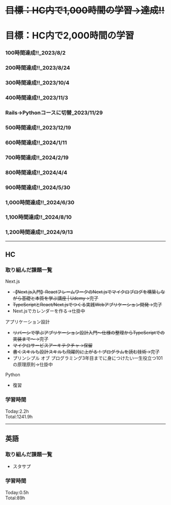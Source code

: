 # ~~目標：HC内で1,000時間の学習→達成!!~~
# 目標：HC内で2,000時間の学習
### 100時間達成!!_2023/8/2
### 200時間達成!!_2023/8/24
### 300時間達成!!_2023/10/4
### 400時間達成!!_2023/11/3
### Rails→Pythonコースに切替_2023/11/29
### 500時間達成!!_2023/12/19
### 600時間達成!!_2024/1/11
### 700時間達成!!_2024/2/19
### 800時間達成!!_2024/4/4
### 900時間達成!!_2024/5/30
### 1,000時間達成!!_2024/6/30
### 1,100時間達成!!_2024/8/10
### 1,200時間達成!!_2024/9/13

------------------------------------------
## HC
### 取り組んだ課題一覧
Next.js
- ~~【Next.js入門】ReactフレームワークのNext.jsでマイクロブログを構築しながら基礎と本質を学ぶ講座 | Udemy→完了~~
- ~~TypeScriptとReact/Next.jsでつくる実践Webアプリケーション開発→完了~~
- Next.jsでカレンダーを作る→仕掛中

アプリケーション設計
- ~~リバーシで学ぶアプリケーション設計入門〜仕様の整理からTypeScriptでの実装まで〜→完了~~
- ~~マイクロサービスアーキテクチャ→保留~~
- ~~書くスキルも設計スキルも飛躍的に上がる！プログラムを読む技術→完了~~
- プリンシプル オブ プログラミング3年目までに身につけたい一生役立つ101の原理原則→仕掛中

Python
- 復習

### 学習時間
Today:2.2h<br>
Total:1241.9h

------------------------------------------
## 英語
### 取り組んだ課題一覧
- スタサプ

### 学習時間
Today:0.5h<br>
Total:89h